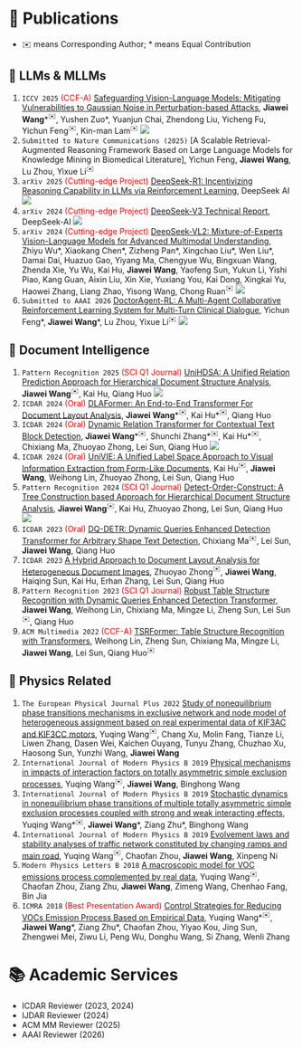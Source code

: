 # 📝 Publications
- ✉️ means Corresponding Author; * means Equal Contribution

## 🤖 LLMs & MLLMs
1. ``ICCV 2025`` <font color="red">(CCF-A)</font> [Safeguarding Vision-Language Models: Mitigating Vulnerabilities to Gaussian Noise in Perturbation-based Attacks](https://arxiv.org/abs/2504.01308), <strong>Jiawei Wang</strong>\*$^✉️$, Yushen Zuo\*, Yuanjun Chai, Zhendong Liu, Yicheng Fu, Yichun Feng$^✉️$, Kin-man Lam$^✉️$ [![](https://img.shields.io/github/stars/JarvisUSTC/DiffPure-RobustVLM?style=social&label=DiffPure-RobustVLM+Stars)](https://github.com/JarvisUSTC/DiffPure-RobustVLM)
2. ``Submitted to Nature Communications (2025)`` [A Scalable Retrieval-Augmented Reasoning Framework Based on Large Language Models for Knowledge Mining in Biomedical Literature], Yichun Feng, <strong>Jiawei Wang</strong>, Lu Zhou, Yixue Li$^✉️$
3. ``arXiv 2025`` <font color="red">(Cutting-edge Project)</font> [DeepSeek-R1: Incentivizing Reasoning Capability in LLMs via Reinforcement Learning](https://arxiv.org/abs/2501.12948), DeepSeek AI [![](https://img.shields.io/github/stars/deepseek-ai/DeepSeek-R1?style=social&label=DeepSeek-R1+Stars)](https://github.com/deepseek-ai/DeepSeek-R1)
4. ``arXiv 2024`` <font color="red">(Cutting-edge Project)</font> [DeepSeek-V3 Technical Report](https://arxiv.org/abs/2412.19437), DeepSeek-AI [![](https://img.shields.io/github/stars/deepseek-ai/DeepSeek-V3?style=social&label=DeepSeek-V3+Stars)](https://github.com/deepseek-ai/DeepSeek-V3)
5. ``arXiv 2024`` <font color="red">(Cutting-edge Project)</font> [DeepSeek-VL2: Mixture-of-Experts Vision-Language Models for Advanced Multimodal Understanding](https://arxiv.org/abs/2412.10302), Zhiyu Wu\*, Xiaokang Chen\*, Zizheng Pan\*, Xingchao Liu\*, Wen Liu\*, Damai Dai, Huazuo Gao, Yiyang Ma, Chengyue Wu, Bingxuan Wang, Zhenda Xie, Yu Wu, Kai Hu, <strong>Jiawei Wang</strong>, Yaofeng Sun, Yukun Li, Yishi Piao, Kang Guan, Aixin Liu, Xin Xie, Yuxiang You, Kai Dong, Xingkai Yu, Haowei Zhang, Liang Zhao, Yisong Wang, Chong Ruan$^✉️$ [![](https://img.shields.io/github/stars/deepseek-ai/DeepSeek-VL2?style=social&label=DeepSeek-VL2+Stars)](https://github.com/deepseek-ai/DeepSeek-VL2)
6. ``Submitted to AAAI 2026`` [DoctorAgent-RL: A Multi-Agent Collaborative Reinforcement Learning System for Multi-Turn Clinical Dialogue](https://arxiv.org/abs/2505.19630), Yichun Feng\*, <strong>Jiawei Wang</strong>\*, Lu Zhou, Yixue Li$^✉️$ [![](https://img.shields.io/github/stars/JarvisUSTC/DoctorAgent-RL?style=social&label=DoctorAgent-RL+Stars)](https://github.com/JarvisUSTC/DoctorAgent-RL)

## 📄 Document Intelligence
1. ``Pattern Recognition 2025`` <font color="red">(SCI Q1 Journal)</font> [UniHDSA: A Unified Relation Prediction Approach for Hierarchical Document Structure Analysis](https://arxiv.org/abs/2503.15893), <strong>Jiawei Wang</strong>$^✉️$, Kai Hu, Qiang Huo [![](https://img.shields.io/github/stars/microsoft/CompHRDoc?style=social&label=CompHRDoc+Stars)](https://github.com/microsoft/CompHRDoc/tree/main/UniHDSA)
2. ``ICDAR 2024`` <font color="red">(Oral)</font> [DLAFormer: An End-to-End Transformer For Document Layout Analysis](https://arxiv.org/abs/2405.11757), <strong>Jiawei Wang</strong>\*$^✉️$, Kai Hu\*$^✉️$, Qiang Huo
3. ``ICDAR 2024`` <font color="red">(Oral)</font> [Dynamic Relation Transformer for Contextual Text Block Detection](https://arxiv.org/abs/2401.09232), <strong>Jiawei Wang</strong>\*$^✉️$, Shunchi Zhang\*$^✉️$, Kai Hu\*$^✉️$, Chixiang Ma, Zhuoyao Zhong, Lei Sun, Qiang Huo [![](https://img.shields.io/badge/Project-Page-blue)](https://shunchizhang.github.io/drformer/)
4. ``ICDAR 2024``  <font color="red">(Oral)</font> [UniVIE: A Unified Label Space Approach to Visual Information Extraction from Form-Like Documents](https://arxiv.org/abs/2401.09220), Kai Hu$^✉️$, <strong>Jiawei Wang</strong>, Weihong Lin, Zhuoyao Zhong, Lei Sun, Qiang Huo
5. ``Pattern Recognition 2024`` <font color="red">(SCI Q1 Journal)</font> [Detect-Order-Construct: A Tree Construction based Approach for Hierarchical Document Structure Analysis](https://www.sciencedirect.com/science/article/pii/S0031320324005879), <strong>Jiawei Wang</strong>$^✉️$, Kai Hu, Zhuoyao Zhong, Lei Sun, Qiang Huo [![](https://img.shields.io/github/stars/microsoft/CompHRDoc?style=social&label=CompHRDoc+Stars)](https://github.com/microsoft/CompHRDoc)
6. ``ICDAR 2023`` <font color="red">(Oral)</font> [DQ-DETR: Dynamic Queries Enhanced Detection Transformer for Arbitrary Shape Text Detection](https://link.springer.com/chapter/10.1007/978-3-031-41679-8_14), Chixiang Ma$^✉️$, Lei Sun, <strong>Jiawei Wang</strong>, Qiang Huo
7. ``ICDAR 2023`` [A Hybrid Approach to Document Layout Analysis for Heterogeneous Document Images](https://link.springer.com/chapter/10.1007/978-3-031-41734-4_12), Zhuoyao Zhong$^✉️$, <strong>Jiawei Wang</strong>, Haiqing Sun, Kai Hu, Erhan Zhang, Lei Sun, Qiang Huo
8. ``Pattern Recognition 2023`` <font color="red">(SCI Q1 Journal)</font> [Robust Table Structure Recognition with Dynamic Queries Enhanced Detection Transformer](https://www.sciencedirect.com/science/article/abs/pii/S0031320323005150), <strong>Jiawei Wang</strong>, Weihong Lin, Chixiang Ma, Mingze Li, Zheng Sun, Lei Sun$^✉️$, Qiang Huo
9. ``ACM Multimedia 2022`` <font color="red">(CCF-A)</font> [TSRFormer: Table Structure Recognition with Transformers](https://arxiv.org/pdf/2208.04921v1.pdf), Weihong Lin, Zheng Sun, Chixiang Ma, Mingze Li, <strong>Jiawei Wang</strong>, Lei Sun, Qiang Huo$^✉️$

## 🧪 Physics Related
1. ``The European Physical Journal Plus 2022`` [Study of nonequilibrium phase transitions mechanisms in exclusive network and node model of heterogeneous assignment based on real experimental data of KIF3AC and KIF3CC motors](https://epjplus.epj.org/articles/epjplus/abs/2022/10/13360_2022_Article_3372/13360_2022_Article_3372.html), Yuqing Wang$^✉️$, Chang Xu, Molin Fang, Tianze Li, Liwen Zhang, Dasen Wei, Kaichen Ouyang, Tunyu Zhang, Chuzhao Xu, Haosong Sun, Yunzhi Wang, <strong>Jiawei Wang</strong>
2. ``International Journal of Modern Physics B 2019`` [Physical mechanisms in impacts of interaction factors on totally asymmetric simple exclusion processes](https://www.worldscientific.com/doi/abs/10.1142/S0217979219502175), Yuqing Wang$^✉️$, <strong>Jiawei Wang</strong>, Binghong Wang
3. ``International Journal of Modern Physics B 2019`` [Stochastic dynamics in nonequilibrium phase transitions of multiple totally asymmetric simple exclusion processes coupled with strong and weak interacting effects](https://www.worldscientific.com/doi/abs/10.1142/S0217979219502291), Yuqing Wang\*$^✉️$, <strong>Jiawei Wang</strong>\*, Ziang Zhu\*, Binghong Wang
4. ``International Journal of Modern Physics B 2019`` [Evolvement laws and stability analyses of traffic network constituted by changing ramps and main road](https://www.worldscientific.com/doi/abs/10.1142/S021797921950228X), Yuqing Wang$^✉️$, Chaofan Zhou, <strong>Jiawei Wang</strong>, Xinpeng Ni
5. ``Modern Physics Letters B 2018`` [A macroscopic model for VOC emissions process complemented by real data](https://www.worldscientific.com/doi/abs/10.1142/S0217984918502093), Yuqing Wang$^✉️$, Chaofan Zhou, Ziang Zhu, <strong>Jiawei Wang</strong>, Zimeng Wang, Chenhao Fang, Bin Jia
6. ``ICMRA 2018`` <font color="red">(Best Presentation Award)</font> [Control Strategies for Reducing VOCs Emission Process Based on Empirical Data](https://ieeexplore.ieee.org/abstract/document/8490540/), Yuqing Wang\*$^✉️$, <strong>Jiawei Wang</strong>\*, Ziang Zhu\*, Chaofan Zhou, Yiyao Kou, Jing Sun, Zhengwei Mei, Ziwu Li, Peng Wu, Donghu Wang, Si Zhang, Wenli Zhang

# 📚 Academic Services
- ICDAR Reviewer (2023, 2024)
- IJDAR Reviewer (2024)
- ACM MM Reviewer (2025)
- AAAI Reviewer (2026)
